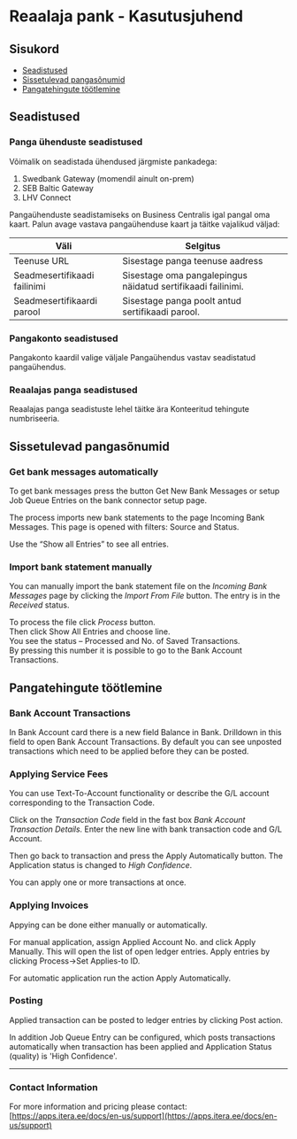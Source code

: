 # Reaalaja pank - Kasutusjuhend
## Sisukord

- [Seadistused](#seadistused)
- [Sissetulevad pangasõnumid](#sissetulevad-pangasõnumid)
- [Pangatehingute töötlemine](#pangatehingute-töötlemine)

## Seadistused

### Panga ühenduste seadistused

Võimalik on seadistada ühendused järgmiste pankadega:
1. Swedbank Gateway (momendil ainult on-prem)
2. SEB Baltic Gateway
3. LHV Connect

Pangaühenduste seadistamiseks on Business Centralis igal pangal oma kaart. Palun avage vastava pangaühenduse kaart ja täitke vajalikud väljad:

Väli |  Selgitus | 
-- | --
Teenuse URL | Sisestage panga teenuse aadress
Seadmesertifikaadi failinimi | Sisestage oma pangalepingus näidatud sertifikaadi failinimi.
Seadmesertifikaardi parool | Sisestage panga poolt antud sertifikaadi parool.

### Pangakonto seadistused
Pangakonto kaardil valige väljale Pangaühendus vastav seadistatud pangaühendus.

### Reaalajas panga seadistused
Reaalajas panga seadistuste lehel täitke ära Konteeritud tehingute numbriseeria.


## Sissetulevad pangasõnumid

### Get bank messages automatically

To get bank messages press the button Get New Bank Messages or setup Job Queue Entries on the bank connector setup page.

The process imports new bank statements to the page Incoming Bank Messages. This page is opened with filters: Source and Status.

Use the “Show all Entries” to see all entries.

### Import bank statement manually

You can manually import the bank statement file on the _Incoming Bank Messages_ page by clicking the _Import From File_ button. The entry is in the _Received_ status.

To process the file click _Process_ button.  
Then click Show All Entries and choose line.  
You see the status – Processed and No. of Saved Transactions.  
By pressing this number it is possible to go to the Bank Account Transactions.

## Pangatehingute töötlemine

### Bank Account Transactions

In Bank Account card there is a new field Balance in Bank. Drilldown in this field to open Bank Account Transactions. By default you can see unposted transactions which need to be applied before they can be posted.

### Applying Service Fees

You can use Text-To-Account functionality or describe the G/L account corresponding to the Transaction Code.

Click on the _Transaction Code_ field in the fast box _Bank Account Transaction Details._
Enter the new line with bank transaction code and G/L Account.

Then go back to transaction and press the Apply Automatically button.
The Application status is changed to _High Confidence_.

You can apply one or more transactions at once.


### Applying Invoices
Appying can be done either manually or automatically.

For manual application, assign Applied Account No. and click Apply Manually. This will open the list of open ledger entries. Apply entries by clicking Process->Set Applies-to ID.

For automatic application run the action Apply Automatically.

### Posting

Applied transaction can be posted to ledger entries by clicking Post action.

In addition Job Queue Entry can be configured, which posts transactions automatically when transaction has been applied and Application Status (quality) is 'High Confidence'.

---

### Contact Information
For more information and pricing please contact:  
[https://apps.itera.ee/docs/en-us/support](https://apps.itera.ee/docs/en-us/support)
